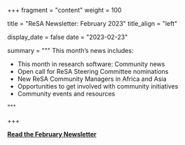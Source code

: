 +++ 
fragment = "content" 
weight = 100

title = "ReSA Newsletter: February 2023" 
title_align = "left"

display_date = false 
date = "2023-02-23"

summary = """ 
This month’s news includes:

* This month in research software: Community news
* Open call for ReSA Steering Committee nominations
* New ReSA Community Managers in Africa and Asia
* Opportunities to get involved with community initiatives
* Community events and resources

"""

+++

**[Read the February Newsletter](https://preview.mailerlite.com/i6i4w1y1a2/2156353801953483272/h5u1/)**
